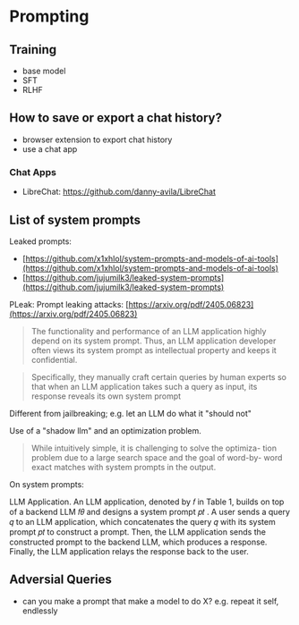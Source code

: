 # Prompting

## Training

* base model
* SFT
* RLHF

## How to save or export a chat history?

* browser extension to export chat history
* use a chat app

### Chat Apps

* LibreChat: https://github.com/danny-avila/LibreChat

## List of system prompts

Leaked prompts:

* [https://github.com/x1xhlol/system-prompts-and-models-of-ai-tools](https://github.com/x1xhlol/system-prompts-and-models-of-ai-tools)
* [https://github.com/jujumilk3/leaked-system-prompts](https://github.com/jujumilk3/leaked-system-prompts)

PLeak: Prompt leaking attacks: [https://arxiv.org/pdf/2405.06823](https://arxiv.org/pdf/2405.06823)

> The functionality and performance of an LLM application highly
depend on its system prompt. Thus, an LLM application developer often views its
system prompt as intellectual property and keeps it confidential.

> Specifically, they manually craft certain queries by human experts so that
when an LLM application takes such a query as input, its response reveals its
own system prompt

Different from jailbreaking; e.g. let an LLM do what it "should not"

Use of a "shadow llm" and an optimization problem.

> While intuitively simple, it is challenging to solve the optimiza-
tion problem due to a large search space and the goal of word-by-
word exact matches with system prompts in the output.

On system prompts:

LLM Application. An LLM application, denoted by 𝑓 in Table 1, builds on top of
a backend LLM 𝑓𝜃 and designs a system prompt 𝑝𝑡 . A user sends a query 𝑞 to an
LLM application, which concatenates the query 𝑞 with its system prompt 𝑝𝑡 to
construct a prompt. Then, the LLM application sends the constructed prompt to
the backend LLM, which produces a response. Finally, the LLM application relays
the response back to the user.

## Adversial Queries

* can you make a prompt that make a model to do X? e.g. repeat it self, endlessly
